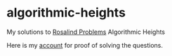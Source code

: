 # algorithmic-heights

My solutions to [Rosalind Problems](https://rosalind.info/problems/locations/) Algorithmic Heights

Here is my [account](https://rosalind.info/users/ploffy/) for proof of solving the questions.